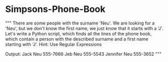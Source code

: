 # Simpsons-Phone-Book

"""
    There are some people with the surname 'Neu'. 
    We are looking for a 'Neu', but we don't know the 
    first name, we just know that it starts with a 'J'. 
    Let's write a Python script, which finds all the lines of 
    the phone book, which contain a person with the described 
    surname and a first name starting with 'J'. 
 Hint: 
     Use Regular Expressions 
 
 Output:
     Jack Neu 555-7666
     Jeb Neu 555-5543
     Jennifer Neu 555-3652
"""
